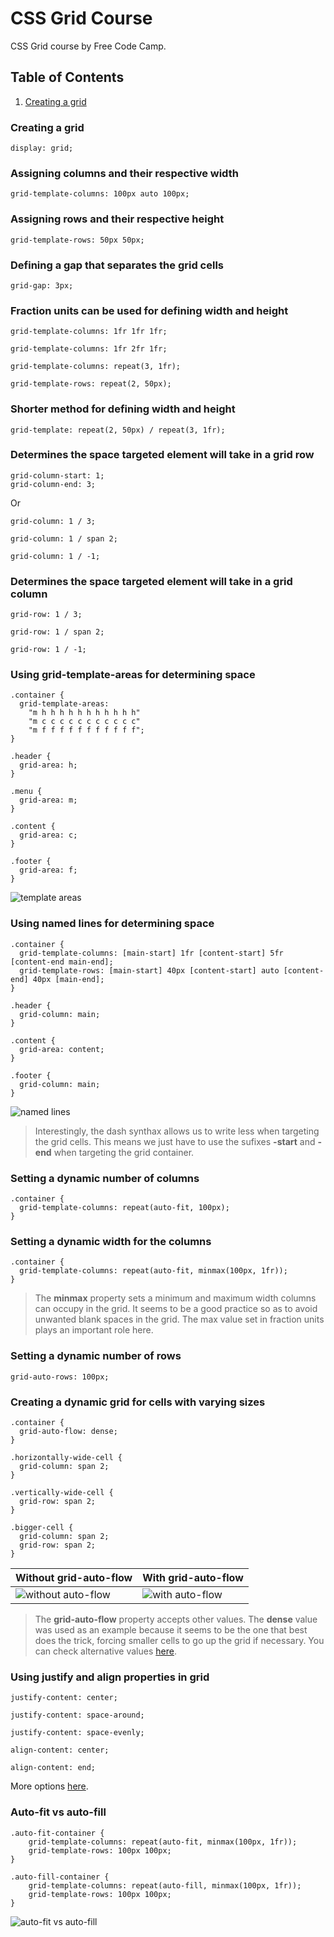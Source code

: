# CSS Grid Course
CSS Grid course by Free Code Camp.
## Table of Contents
1. [Creating a grid](#creating-a-grid)
### Creating a grid
```
display: grid;
```
### Assigning columns and their respective width
```
grid-template-columns: 100px auto 100px;
```
### Assigning rows and their respective height
```
grid-template-rows: 50px 50px;
```
### Defining a gap that separates the grid cells
```
grid-gap: 3px;
```
### Fraction units can be used for defining width and height
```
grid-template-columns: 1fr 1fr 1fr;
```
```
grid-template-columns: 1fr 2fr 1fr;
```
```
grid-template-columns: repeat(3, 1fr);
```
```
grid-template-rows: repeat(2, 50px);
```
### Shorter method for defining width and height
```
grid-template: repeat(2, 50px) / repeat(3, 1fr);
```
### Determines the space targeted element will take in a grid row
```
grid-column-start: 1;
grid-column-end: 3;
```
Or
```
grid-column: 1 / 3;
```
```
grid-column: 1 / span 2;
```
```
grid-column: 1 / -1;
```
### Determines the space targeted element will take in a grid column
```
grid-row: 1 / 3;
```
```
grid-row: 1 / span 2;
```
```
grid-row: 1 / -1;
```
### Using grid-template-areas for determining space
```
.container {
  grid-template-areas:
    "m h h h h h h h h h h h"
    "m c c c c c c c c c c c"
    "m f f f f f f f f f f f";
}

.header {
  grid-area: h;
}

.menu {
  grid-area: m;
}

.content {
  grid-area: c;
}

.footer {
  grid-area: f;
}
```
![template areas](/assets/TemplateAreas.JPG)
### Using named lines for determining space
```
.container {
  grid-template-columns: [main-start] 1fr [content-start] 5fr [content-end main-end];
  grid-template-rows: [main-start] 40px [content-start] auto [content-end] 40px [main-end]; 
}

.header {
  grid-column: main;
}

.content {
  grid-area: content;
}

.footer {
  grid-column: main;
}
```
![named lines](/assets/NamedLines.JPG)<br />
>Interestingly, the dash synthax allows us to write less when targeting the grid cells. This means we just have to use the sufixes __-start__ and __-end__ when targeting the grid container.
### Setting a dynamic number of columns
```
.container {
  grid-template-columns: repeat(auto-fit, 100px);
}
```
### Setting a dynamic width for the columns
```
.container {
  grid-template-columns: repeat(auto-fit, minmax(100px, 1fr));
}
```
> The __minmax__ property sets a minimum and maximum width columns can occupy in the grid. It seems to be a good practice so as to avoid unwanted blank spaces in the grid. The max value set in fraction units plays an important role here.
### Setting a dynamic number of rows
```
grid-auto-rows: 100px;
```
### Creating a dynamic grid for cells with varying sizes
```
.container {
  grid-auto-flow: dense;
}

.horizontally-wide-cell {
  grid-column: span 2;
}

.vertically-wide-cell {
  grid-row: span 2;
}

.bigger-cell {
  grid-column: span 2;
  grid-row: span 2;
}
```
<!--
Without grid-auto-flow
<br />
![without auto-flow](assets/WithoutAutoFlow.JPG)
<br />
With grid-auto-flow
<br />
![with auto-flow](assets/WithAutoFlow.JPG)
<br />
-->
Without grid-auto-flow | With grid-auto-flow
--- | ---
![without auto-flow](assets/WithoutAutoFlow.JPG) | ![with auto-flow](assets/WithAutoFlow.JPG)
>The __grid-auto-flow__ property accepts other values. The __dense__ value was used as an example because it seems to be the one that best does the trick, forcing smaller cells to go up the grid if necessary. You can check alternative values [here](https://developer.mozilla.org/en-US/docs/Web/CSS/grid-auto-flow).
### Using justify and align properties in grid
```
justify-content: center;
```
```
justify-content: space-around;
```
```
justify-content: space-evenly;
```
```
align-content: center;
```
```
align-content: end;
```
More options [here](https://developer.mozilla.org/en-US/docs/Web/CSS/justify-content).
### Auto-fit vs auto-fill
```
.auto-fit-container {
    grid-template-columns: repeat(auto-fit, minmax(100px, 1fr));
    grid-template-rows: 100px 100px;
}

.auto-fill-container {
    grid-template-columns: repeat(auto-fill, minmax(100px, 1fr));
    grid-template-rows: 100px 100px;
}
```
![auto-fit vs auto-fill](/assets/autofitvsautofill.jpg)
